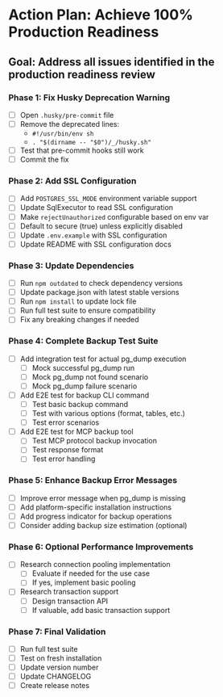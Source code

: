 # Action Plan: Achieve 100% Production Readiness

## Goal: Address all issues identified in the production readiness review

### Phase 1: Fix Husky Deprecation Warning

- [ ] Open `.husky/pre-commit` file
- [ ] Remove the deprecated lines:
  - `#!/usr/bin/env sh`
  - `. "$(dirname -- "$0")/_/husky.sh"`
- [ ] Test that pre-commit hooks still work
- [ ] Commit the fix

### Phase 2: Add SSL Configuration

- [ ] Add `POSTGRES_SSL_MODE` environment variable support
- [ ] Update SqlExecutor to read SSL configuration
- [ ] Make `rejectUnauthorized` configurable based on env var
- [ ] Default to secure (true) unless explicitly disabled
- [ ] Update `.env.example` with SSL configuration
- [ ] Update README with SSL configuration docs

### Phase 3: Update Dependencies

- [ ] Run `npm outdated` to check dependency versions
- [ ] Update package.json with latest stable versions
- [ ] Run `npm install` to update lock file
- [ ] Run full test suite to ensure compatibility
- [ ] Fix any breaking changes if needed

### Phase 4: Complete Backup Test Suite

- [ ] Add integration test for actual pg_dump execution
  - [ ] Mock successful pg_dump run
  - [ ] Mock pg_dump not found scenario
  - [ ] Mock pg_dump failure scenario
- [ ] Add E2E test for backup CLI command
  - [ ] Test basic backup command
  - [ ] Test with various options (format, tables, etc.)
  - [ ] Test error scenarios
- [ ] Add E2E test for MCP backup tool
  - [ ] Test MCP protocol backup invocation
  - [ ] Test response format
  - [ ] Test error handling

### Phase 5: Enhance Backup Error Messages

- [ ] Improve error message when pg_dump is missing
- [ ] Add platform-specific installation instructions
- [ ] Add progress indicator for backup operations
- [ ] Consider adding backup size estimation (optional)

### Phase 6: Optional Performance Improvements

- [ ] Research connection pooling implementation
  - [ ] Evaluate if needed for the use case
  - [ ] If yes, implement basic pooling
- [ ] Research transaction support
  - [ ] Design transaction API
  - [ ] If valuable, add basic transaction support

### Phase 7: Final Validation

- [ ] Run full test suite
- [ ] Test on fresh installation
- [ ] Update version number
- [ ] Update CHANGELOG
- [ ] Create release notes